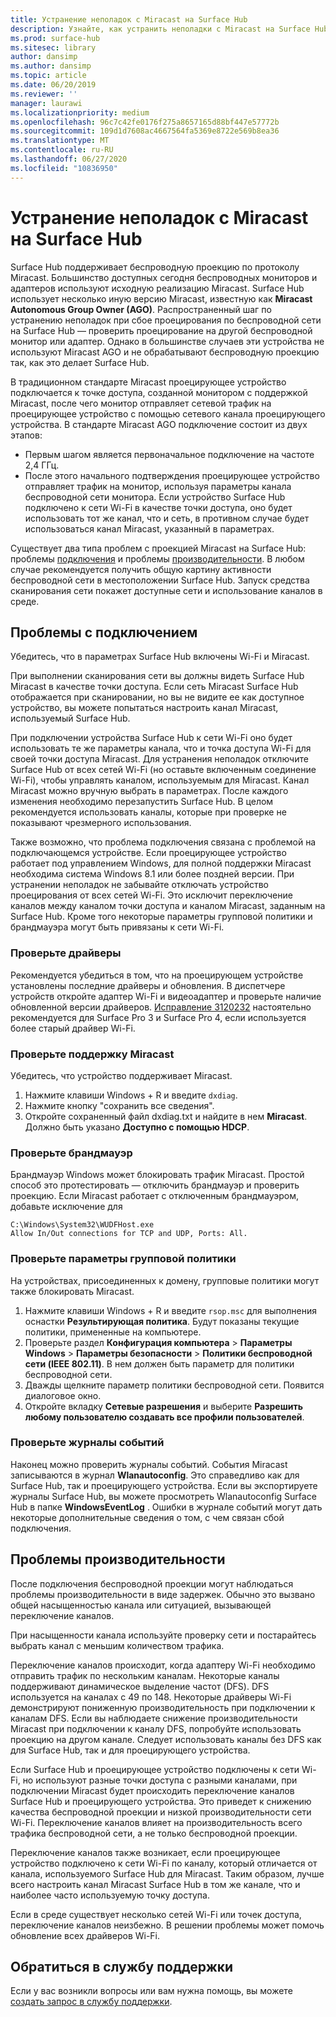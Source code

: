 ```yaml
---
title: Устранение неполадок с Miracast на Surface Hub
description: Узнайте, как устранить неполадки с Miracast на Surface Hub.
ms.prod: surface-hub
ms.sitesec: library
author: dansimp
ms.author: dansimp
ms.topic: article
ms.date: 06/20/2019
ms.reviewer: ''
manager: laurawi
ms.localizationpriority: medium
ms.openlocfilehash: 96c7c42fe0176f275a8657165d88bf447e57772b
ms.sourcegitcommit: 109d1d7608ac4667564fa5369e8722e569b8ea36
ms.translationtype: MT
ms.contentlocale: ru-RU
ms.lasthandoff: 06/27/2020
ms.locfileid: "10836950"
---
```

# Устранение неполадок с Miracast на Surface Hub

Surface Hub поддерживает беспроводную проекцию по протоколу Miracast. Большинство доступных сегодня беспроводных мониторов и адаптеров используют исходную реализацию Miracast. Surface Hub использует несколько иную версию Miracast, известную как **Miracast Autonomous Group Owner (AGO)**. Распространенный шаг по устранению неполадок при сбое проецирования по беспроводной сети на Surface Hub — проверить проецирование на другой беспроводной монитор или адаптер. Однако в большинстве случаев эти устройства не используют Miracast AGO и не обрабатывают беспроводную проекцию так, как это делает Surface Hub.

В традиционном стандарте Miracast проецирующее устройство подключается к точке доступа, созданной монитором с поддержкой Miracast, после чего монитор отправляет сетевой трафик на проецирующее устройство с помощью сетевого канала проецирующего устройства. В стандарте Miracast AGO подключение состоит из двух этапов:

- Первым шагом является первоначальное подключение на частоте 2,4 ГГц. 
- После этого начального подтверждения проецирующее устройство отправляет трафик на монитор, используя параметры канала беспроводной сети монитора. Если устройство Surface Hub подключено к сети Wi-Fi в качестве точки доступа, оно будет использовать тот же канал, что и сеть, в противном случае будет использоваться канал Miracast, указанный в параметрах.

Существует два типа проблем с проекцией Miracast на Surface Hub: проблемы [подключения](#connect-issues) и проблемы [производительности](#performance-issues). В любом случае рекомендуется получить общую картину активности беспроводной сети в местоположении Surface Hub. Запуск средства сканирования сети покажет доступные сети и использование каналов в среде.

## Проблемы с подключением

Убедитесь, что в параметрах Surface Hub включены Wi-Fi и Miracast. 

При выполнении сканирования сети вы должны видеть Surface Hub Miracast в качестве точки доступа. Если сеть Miracast Surface Hub отображается при сканировании, но вы не видите ее как доступное устройство, вы можете попытаться настроить канал Miracast, используемый Surface Hub. 

При подключении устройства Surface Hub к сети Wi-Fi оно будет использовать те же параметры канала, что и точка доступа Wi-Fi для своей точки доступа Miracast. Для устранения неполадок отключите Surface Hub от всех сетей Wi-Fi (но оставьте включенным соединение Wi-Fi), чтобы управлять каналом, используемым для Miracast. Канал Miracast можно вручную выбрать в параметрах. После каждого изменения необходимо перезапустить Surface Hub. В целом рекомендуется использовать каналы, которые при проверке не показывают чрезмерного использования.

Также возможно, что проблема подключения связана с проблемой на подключающемся устройстве. Если проецирующее устройство работает под управлением Windows, для полной поддержки Miracast необходима система Windows 8.1 или более поздней версии. При устранении неполадок не забывайте отключать устройство проецирования от всех сетей Wi-Fi. Это исключит переключение каналов между каналом точки доступа и каналом Miracast, заданным на Surface Hub. Кроме того некоторые параметры групповой политики и брандмауэра могут быть привязаны к сети Wi-Fi.

### Проверьте драйверы

Рекомендуется убедиться в том, что на проецирующем устройстве установлены последние драйверы и обновления. В диспетчере устройств откройте адаптер Wi-Fi и видеоадаптер и проверьте наличие обновленной версии драйверов. [Исправление 3120232](https://support.microsoft.com/help/3120232/poor-wireless-performance-on-5-ghz-connections-on-surface-pro-3-and-surface-3) настоятельно рекомендуется для Surface Pro 3 и Surface Pro 4, если используется более старый драйвер Wi-Fi. 

### Проверьте поддержку Miracast

Убедитесь, что устройство поддерживает Miracast. 

1. Нажмите клавиши Windows + R и введите `dxdiag`. 
2. Нажмите кнопку "сохранить все сведения". 
3. Откройте сохраненный файл dxdiag.txt и найдите в нем **Miracast**. Должно быть указано **Доступно с помощью HDCP**. 
    
### Проверьте брандмауэр
    
Брандмауэр Windows может блокировать трафик Miracast. Простой способ это протестировать — отключить брандмауэр и проверить проекцию. Если Miracast работает с отключенным брандмауэром, добавьте исключение для

    C:\Windows\System32\WUDFHost.exe
    Allow In/Out connections for TCP and UDP, Ports: All.

### Проверьте параметры групповой политики

На устройствах, присоединенных к домену, групповые политики могут также блокировать Miracast. 

1. Нажмите клавиши Windows + R и введите `rsop.msc` для выполнения оснастки **Результирующая политика**. Будут показаны текущие политики, примененные на компьютере. 
2. Проверьте раздел **Конфигурация компьютера** > **Параметры Windows** > **Параметры безопасности** > **Политики беспроводной сети (IEEE 802.11)**. В нем должен быть параметр для политики беспроводной сети. 
3. Дважды щелкните параметр политики беспроводной сети. Появится диалоговое окно. 
4. Откройте вкладку **Сетевые разрешения** и выберите **Разрешить любому пользователю создавать все профили пользователей**.

### Проверьте журналы событий

Наконец можно проверить журналы событий. События Miracast записываются в журнал **Wlanautoconfig**. Это справедливо как для Surface Hub, так и проецирующего устройства. Если вы экспортируете журналы Surface Hub, вы можете просмотреть Wlanautoconfig Surface Hub в папке **WindowsEventLog** . Ошибки в журнале событий могут дать некоторые дополнительные сведения о том, с чем связан сбой подключения.

## Проблемы производительности

После подключения беспроводной проекции могут наблюдаться проблемы производительности в виде задержек. Обычно это вызвано общей насыщенностью канала или ситуацией, вызывающей переключение каналов. 

При насыщенности канала используйте проверку сети и постарайтесь выбрать канал с меньшим количеством трафика.

Переключение каналов происходит, когда адаптеру Wi-Fi необходимо отправить трафик по нескольким каналам. Некоторые каналы поддерживают динамическое выделение частот (DFS). DFS используется на каналах с 49 по 148. Некоторые драйверы Wi-Fi демонстрируют пониженную производительность при подключении к каналам DFS. Если вы наблюдаете снижение производительности Miracast при подключении к каналу DFS, попробуйте использовать проекцию на другом канале. Следует использовать каналы без DFS как для Surface Hub, так и для проецирующего устройства.

Если Surface Hub и проецирующее устройство подключены к сети Wi-Fi, но используют разные точки доступа с разными каналами, при подключении Miracast будет происходить переключение каналов Surface Hub и проецирующего устройства. Это приведет к снижению качества беспроводной проекции и низкой производительности сети Wi-Fi. Переключение каналов влияет на производительность всего трафика беспроводной сети, а не только беспроводной проекции. 

Переключение каналов также возникает, если проецирующее устройство подключено к сети Wi-Fi по каналу, который отличается от канала, используемого Surface Hub для Miracast. Таким образом, лучше всего настроить канал Miracast Surface Hub в том же канале, что и наиболее часто используемую точку доступа. 

Если в среде существует несколько сетей Wi-Fi или точек доступа, переключение каналов неизбежно. В решении проблемы может помочь обновление всех драйверов Wi-Fi.

## Обратиться в службу поддержки

Если у вас возникли вопросы или вам нужна помощь, вы можете [создать запрос в службу поддержки](https://support.microsoft.com/supportforbusiness/productselection).
